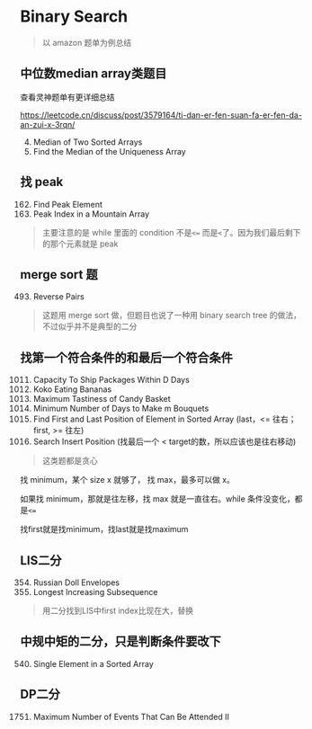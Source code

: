 
# Binary Search

> 以 amazon 题单为例总结

## 中位数median array类题目

查看灵神题单有更详细总结

https://leetcode.cn/discuss/post/3579164/ti-dan-er-fen-suan-fa-er-fen-da-an-zui-x-3rqn/

4. Median of Two Sorted Arrays
5. Find the Median of the Uniqueness Array

## 找 peak

162. Find Peak Element
163. Peak Index in a Mountain Array

> 主要注意的是 while 里面的 condition 不是`<=` 而是`<`了。因为我们最后剩下的那个元素就是 peak

## merge sort 题

493. Reverse Pairs

> 这题用 merge sort 做，但题目也说了一种用 binary search tree 的做法，不过似乎并不是典型的二分

## 找第一个符合条件的和最后一个符合条件

1011. Capacity To Ship Packages Within D Days
1012. Koko Eating Bananas
2517. Maximum Tastiness of Candy Basket  
1482. Minimum Number of Days to Make m Bouquets  
34. Find First and Last Position of Element in Sorted Array (last，<= 往右； first, >= 往左)
35. Search Insert Position (找最后一个 < target的数，所以应该也是往右移动)

> 这类题都是贪心

找 minimum，某个 size x 就够了， 找 max，最多可以做 x。

如果找 minimum，那就是往左移，找 max 就是一直往右。while 条件没变化，都是`<=`


找first就是找minimum，找last就是找maximum

## LIS二分

354. Russian Doll Envelopes  
300. Longest Increasing Subsequence

> 用二分找到LIS中first index比现在大，替换

## 中规中矩的二分，只是判断条件要改下

540. Single Element in a Sorted Array

## DP二分

1751. Maximum Number of Events That Can Be Attended II  

